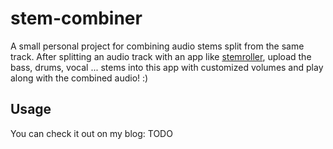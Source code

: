# stem-combiner

A small personal project for combining audio stems split from the same track. After splitting an audio track with an app like [stemroller](https://github.com/stemrollerapp/stemroller), upload the bass, drums, vocal ... stems into this app with customized volumes and play along with the combined audio! :)

## Usage

You can check it out on my blog: TODO
